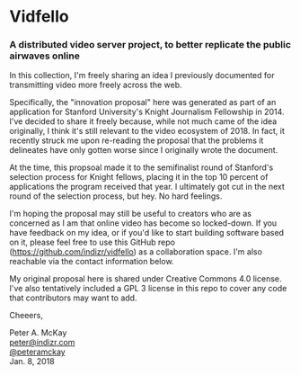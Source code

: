 # Vidfello
### A distributed video server project, to better replicate the public airwaves online

In this collection, I'm freely sharing an idea I previously documented for transmitting video more freely across the web.

Specifically, the "innovation proposal" here was generated as part of an application for Stanford University's Knight Journalism Fellowship in 2014. I've decided to share it freely because, while not much came of the idea originally, I think it's still relevant to the video ecosystem of 2018. In fact, it recently struck me upon re-reading the proposal that the problems it delineates have only gotten worse since I originally wrote the document.

At the time, this propsoal made it to the semifinalist round of Stanford's selection process for Knight fellows, placing it in the top 10 percent of applications the program received that year. I ultimately got cut in the next round of the selection process, but hey. No hard feelings.

I'm hoping the proposal may still be useful to creators who are as concerned as I am that online video has become so locked-down. If you have feedback on my idea, or if you'd like to start building software based on it, please feel free to use this GitHub repo (https://github.com/indizr/vidfello) as a collaboration space. I'm also reachable via the contact information below.

My original proposal here is shared under Creative Commons 4.0 license. I've also tentatively included a GPL 3 license in this repo to cover any code that contributors may want to add.

Cheeers,        

Peter A. McKay     
<a href="mailto:peter@indizr.com">peter@indizr.com</a>      
<a href="https://twitter.com/peteramckay">@peteramckay</a>      
Jan. 8, 2018

